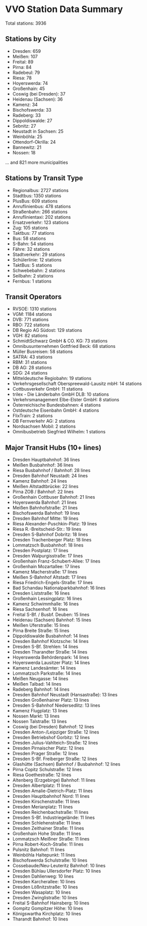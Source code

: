 # VVO Station Data Summary

Total stations: 3936

## Stations by City

- Dresden: 659
- Meißen: 107
- Freital: 89
- Pirna: 84
- Radebeul: 79
- Riesa: 78
- Hoyerswerda: 74
- Großenhain: 45
- Coswig (bei Dresden): 37
- Heidenau (Sachsen): 36
- Kamenz: 34
- Bischofswerda: 33
- Radeberg: 33
- Dippoldiswalde: 27
- Sebnitz: 27
- Neustadt in Sachsen: 25
- Weinböhla: 25
- Ottendorf-Okrilla: 24
- Bannewitz: 21
- Nossen: 18

... and 821 more municipalities

## Stations by Transit Type

- Regionalbus: 2727 stations
- Stadtbus: 1350 stations
- PlusBus: 609 stations
- Anruflinienbus: 478 stations
- Straßenbahn: 266 stations
- Anruflinientaxi: 202 stations
- Ersatzverkehr: 123 stations
- Zug: 105 stations
- Taktbus: 77 stations
- Bus: 58 stations
- S-Bahn: 54 stations
- Fähre: 32 stations
- Stadtverkehr: 29 stations
- Schülerlinie: 12 stations
- TaktBus: 5 stations
- Schwebebahn: 2 stations
- Seilbahn: 2 stations
- Fernbus: 1 stations

## Transit Operators

- RVSOE: 1310 stations
- VGM: 1184 stations
- DVB: 771 stations
- RBO: 722 stations
- DB Regio AG Südost: 129 stations
- VGH: 82 stations
- SchmidtSchwarz GmbH & CO. KG: 73 stations
- Omnibusunternehmen Gottfried Beck: 68 stations
- Müller Busreisen: 58 stations
- SATRA: 43 stations
- RBM: 31 stations
- DB AG: 28 stations
- SDG: 24 stations
- Mitteldeutsche Regiobahn: 19 stations
- Verkehrsgesellschaft Oberspreewald-Lausitz mbH: 14 stations
- Cottbusverkehr GmbH: 11 stations
- trilex - Die Länderbahn GmbH DLB: 10 stations
- Verkehrsmanagement Elbe-Elster GmbH: 8 stations
- Österreichische Bundesbahnen: 4 stations
- Ostdeutsche Eisenbahn GmbH: 4 stations
- FlixTrain: 2 stations
- DB Fernverkehr AG: 2 stations
- Nordsachsen Mobil: 2 stations
- Omnibusbetrieb Siegfried Wilhelm: 1 stations

## Major Transit Hubs (10+ lines)

- Dresden Hauptbahnhof: 36 lines
- Meißen Busbahnhof: 36 lines
- Riesa Busbahnhof / Bahnhof: 28 lines
- Dresden Bahnhof Neustadt: 24 lines
- Kamenz Bahnhof: 24 lines
- Meißen Altstadtbrücke: 22 lines
- Pirna ZOB / Bahnhof: 22 lines
- Großenhain Cottbuser Bahnhof: 21 lines
- Hoyerswerda Bahnhof: 21 lines
- Meißen Bahnhofstraße: 21 lines
- Bischofswerda Bahnhof: 19 lines
- Dresden Bahnhof Mitte: 19 lines
- Riesa Alexander-Puschkin-Platz: 19 lines
- Riesa R.-Breitscheid-Str.: 19 lines
- Dresden S-Bahnhof Dobritz: 18 lines
- Dresden Trachenberger Platz: 18 lines
- Lommatzsch Busbahnhof: 18 lines
- Dresden Postplatz: 17 lines
- Dresden Walpurgisstraße: 17 lines
- Großenhain Franz-Schubert-Allee: 17 lines
- Großenhain Mozartallee: 17 lines
- Kamenz Macherstraße: 17 lines
- Meißen S-Bahnhof Altstadt: 17 lines
- Riesa Friedrich-Engels-Straße: 17 lines
- Bad Schandau Nationalparkbahnhof: 16 lines
- Dresden Liststraße: 16 lines
- Großenhain Lessingplatz: 16 lines
- Kamenz Schwimmhalle: 16 lines
- Riesa Sachsenhof: 16 lines
- Freital S-Bf. / Busbf. Deuben: 15 lines
- Heidenau (Sachsen) Bahnhof: 15 lines
- Meißen Uferstraße: 15 lines
- Pirna Breite Straße: 15 lines
- Dippoldiswalde Busbahnhof: 14 lines
- Dresden Bahnhof Klotzsche: 14 lines
- Dresden S-Bf. Strehlen: 14 lines
- Dresden Tharandter Straße: 14 lines
- Hoyerswerda Behördenpark: 14 lines
- Hoyerswerda Lausitzer Platz: 14 lines
- Kamenz Landesämter: 14 lines
- Lommatzsch Parkstraße: 14 lines
- Meißen Neugasse: 14 lines
- Meißen Talbad: 14 lines
- Radeberg Bahnhof: 14 lines
- Dresden Bahnhof Neustadt (Hansastraße): 13 lines
- Dresden Großenhainer Platz: 13 lines
- Dresden S-Bahnhof Niedersedlitz: 13 lines
- Kamenz Flugplatz: 13 lines
- Nossen Markt: 13 lines
- Nossen Talstraße: 13 lines
- Coswig (bei Dresden) Bahnhof: 12 lines
- Dresden Anton-/Leipziger Straße: 12 lines
- Dresden Betriebshof Gorbitz: 12 lines
- Dresden Julius-Vahlteich-Straße: 12 lines
- Dresden Pirnaischer Platz: 12 lines
- Dresden Prager Straße: 12 lines
- Dresden S-Bf. Freiberger Straße: 12 lines
- Glashütte (Sachsen) Bahnhof / Busbahnhof: 12 lines
- Pirna Copitz Schulstraße: 12 lines
- Riesa Goethestraße: 12 lines
- Altenberg (Erzgebirge) Bahnhof: 11 lines
- Dresden Albertplatz: 11 lines
- Dresden Amalie-Dietrich-Platz: 11 lines
- Dresden Hauptbahnhof Nord: 11 lines
- Dresden Kirschenstraße: 11 lines
- Dresden Merianplatz: 11 lines
- Dresden Reichenbachstraße: 11 lines
- Dresden S-Bf. Industriegelände: 11 lines
- Dresden Schlehenstraße: 11 lines
- Dresden Zeithainer Straße: 11 lines
- Großenhain Hohe Straße: 11 lines
- Lommatzsch Meißner Straße: 11 lines
- Pirna Robert-Koch-Straße: 11 lines
- Pulsnitz Bahnhof: 11 lines
- Weinböhla Haltepunkt: 11 lines
- Bischofswerda Schulstraße: 10 lines
- Cossebaude/Neu-Leuteritz Bahnhof: 10 lines
- Dresden Bühlau Ullersdorfer Platz: 10 lines
- Dresden Dahlienweg: 10 lines
- Dresden Karcherallee: 10 lines
- Dresden Lößnitzstraße: 10 lines
- Dresden Wasaplatz: 10 lines
- Dresden Zwinglistraße: 10 lines
- Freital S-Bahnhof Hainsberg: 10 lines
- Gompitz Gompitzer Höhe: 10 lines
- Königswartha Kirchplatz: 10 lines
- Tharandt Bahnhof: 10 lines
